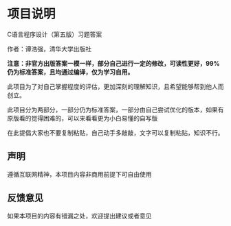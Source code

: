 
# 项目说明

C语言程序设计（第五版）习题答案
  
作者：谭浩强，清华大学出版社
  
**注意：非官方出版答案一模一样，部分自己进行一定的修改，可读性更好，99%仍为标准答案，且均通过编译，仅为学习自用。**

此项目为了对自己掌握程度的评估，更加深刻的理解知识，且希望能够帮到他人而创立。

此项目分为两部分，一部分仍为标准答案，一部分由自己尝试优化的版本，如果有原版看的觉得困难的，可以来看看更为小白易懂的自写版

在此提倡大家也不要复制粘贴，自己动手多敲敲，文字可以复制粘贴，知识不行。

## 声明

遵循互联网精神，本项目内容非商用前提下可自由使用
  
## 反馈意见  

如果本项目的内容有错漏之处，欢迎提出建议或者意见

